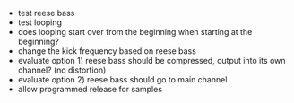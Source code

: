 - test reese bass
- test looping
- does looping start over from the beginning when starting at the beginning?
- change the kick frequency based on reese bass
- evaluate option 1) reese bass should be compressed, output into its own channel? (no distortion)
- evaluate option 2) reese bass should go to main channel
- allow programmed release for samples
